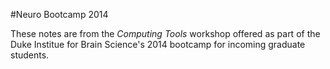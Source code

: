 #Neuro Bootcamp 2014

These notes are from the _Computing Tools_ workshop offered as part of the Duke Institue for Brain Science's 2014 bootcamp for incoming graduate students.